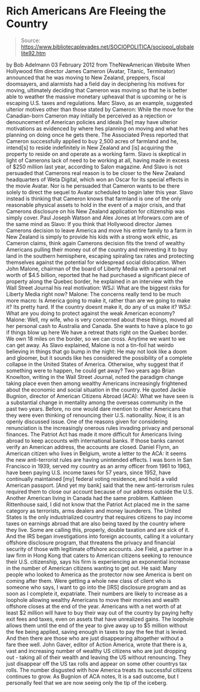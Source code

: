 # Rich Americans Are Fleeing the Country

> Source: https://www.bibliotecapleyades.net/SOCIOPOLITICA/sociopol_globalelite92.htm

by Bob Adelmann
03 February 2012
from
TheNewAmerican Website
When Hollywood film director James Cameron
(Avatar, Titanic, Terminator) announced that
he was moving to New Zealand, preppers, fiscal doomsayers, and
alarmists had a field day in deciphering his motives for moving, ultimately
deciding that Cameron was moving so that he is better able to weather the
massive monetary upheaval that is upcoming or he is escaping U.S. taxes and
regulations.
Marc Slavo, as an example, suggested ulterior motives other than
those stated by Cameron:
While the move for the Canadian-born
Cameron may initially be perceived as a rejection or denouncement of
American policies and ideals
[he] may have ulterior motivations as
evidenced by where hes planning on moving and what hes planning on
doing once he gets there.
The Associated Press reported that Cameron
successfully applied to buy 2,500 acres of farmland and he,
intend[s] to reside indefinitely in New
Zealand and [is] acquiring the property to reside on and operate as a
working farm.
Slavo is skeptical in light of Camerons lack of
need to be working at all, having made in excess of
$250 million last year,
according to Salon magazine.
And Slavo is not persuaded that Camerons real reason is to be closer to the
New Zealand headquarters of Weta Digital, which won an Oscar for its special
effects in the movie Avatar. Nor is he persuaded that Cameron wants to be
there solely to direct the sequel to Avatar scheduled to begin later this
year.
Slavo instead is thinking that Cameron knows
that farmland is one of the only reasonable physical assets to hold in the
event of a major crisis, and that Camerons disclosure on his New Zealand
application for citizenship was simply cover.
Paul Joseph Watson and Alex Jones at Inforwars.com are of the
same mind as Slavo:
If you think that Hollywood director James
Camerons decision to leave America and move his entire family to a farm
in New Zealand is simply to provide his kids with a strong work ethic,
as Cameron claims, think again
Camerons decision fits the trend of wealthy
Americans pulling their money out of the country and reinvesting it to buy
land in the southern hemisphere, escaping spiraling tax rates and protecting
themselves against the potential for widespread social dislocation.
When John Malone, chairman of the board of Liberty Media with a
personal net worth of $4.5 billion, reported that he had purchased a
significant piece of property
along the Quebec border, he explained in an
interview with the Wall Street Journal his real motivation:
WSJ: What are the biggest risks for Liberty
Media right now?
Malone: The concerns really tend to be much more macro: Is America going
to make it, rather than are we going to make it? Its pretty hard. If
the country doesnt make it, do any of us make it?
WSJ: What are you doing to protect against the weak American economy?
Malone: Well, my wife, who is very concerned about these things, moved
all her personal cash to Australia and Canada. She wants to have a place
to go if things blow up here
We have a retreat thats right on the Quebec
border. We own 18 miles on the border, so we can cross. Anytime we want to
we can get away.
As Slavo explained, Malone is not a tin-foil hat weirdo believing in things
that go bump in the night:
He may not look like a doom and gloomer,
but it sounds like hes considered the possibility of a complete
collapse in the United States of America. Otherwise, why suggest that if
something were to happen, he could get away?
Two years ago Brian Knowlton, writing in
the Wall Street Journal, noted the paradigm change taking place even then
among wealthy Americans increasingly frightened about the economic and
social situation in the country.
He
quoted Jackie Bugnion, director of
American Citizens Abroad (ACA):
What we have seen is a substantial change
in mentality among the overseas community in the past two years. Before,
no one would dare mention to other Americans that they were even
thinking of renouncing their U.S. nationality. Now, it is an openly
discussed issue.
One of the reasons given for considering
renunciation is the increasingly onerous rules invading privacy and personal
finances.
The Patriot Act has made it more difficult for
Americans living abroad to keep accounts with international banks. If those
banks cannot verify an American address, the accounts are closed.
Daniel Flynn, an American citizen who
lives in Belgium, wrote a letter to the ACA:
It seems the new anti-terrorist rules are
having unintended effects. I was born in San Francisco in 1939, served
my country as an army officer from 1961 to 1963, have been paying U.S.
income taxes for 57 years, since 1952, have continually maintained [my]
federal voting residence, and hold a valid American passport. [And yet
my bank] said that the new anti-terrorism rules required them to close
our account because of our address outside the U.S.
Another American living in Canada had the same
problem.
Kathleen Rittenhouse said,
I did not know that the Patriot Act placed
me in the same category as terrorists, arms dealers and money
launderers.
The United States is the only industrialized
country that requires citizens to pay income taxes on earnings abroad that
are also being taxed by the country where they live. Some are calling this,
properly, double taxation and are sick of it.
And the IRS began investigations into foreign
accounts, calling it a voluntary offshore disclosure program, that
threatens the privacy and financial security of those with legitimate
offshore accounts.
Joe Field, a partner in a law firm in
Hong Kong that caters to American citizens seeking to renounce their U.S.
citizenship, says his firm is experiencing an exponential increase in the
number of American citizens wanting to get out.
He said:
Many people who looked to America as the protector now see America is bent
on coming after them. Were getting a whole new class of client who is
someone who says,
I want to go into the [IRS] disclosure
program and as soon as I complete it, expatriate.
Their numbers are likely to increase as a
loophole allowing wealthy Americans to move their monies and wealth offshore
closes at the end of the year.
Americans with a net worth of at least $2
million will have to buy their way out of the country by paying hefty exit
fees and taxes, even on assets that have unrealized gains. The loophole
allows them until the end of the year to give away up to $5 million without
the fee being applied, saving enough in taxes to pay the fee that is levied.
And then there are those who are just disappearing altogether without a fare
thee well.
John Gaver, editor of Action America,
wrote that there is a,
vast and increasing number of wealthy US citizens who
are just dropping out - taking all of their wealth and leaving the US
without renouncing. They just disappear off the US tax rolls and appear on
some other countrys tax rolls.
The number disgusted with how America treats its successful citizens
continues to grow.
As Bugnion of ACA notes,
It is a sad outcome, but I personally feel
that we are now seeing only the tip of the iceberg.
